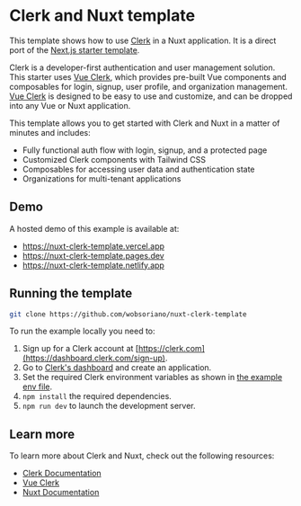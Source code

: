 # Clerk and Nuxt template

This template shows how to use [Clerk](https://www.clerk.com) in a Nuxt application. It is a direct port of the [Next.js starter template](https://github.com/clerk/clerk-nextjs-demo-app-router).

Clerk is a developer-first authentication and user management solution. This starter uses [Vue Clerk](https://vue-clerk.com), which provides pre-built Vue components and composables for login, signup, user profile, and organization management. [Vue Clerk](https://vue-clerk.com) is designed to be easy to use and customize, and can be dropped into any Vue or Nuxt application.

This template allows you to get started with Clerk and Nuxt in a matter of minutes and includes:

- Fully functional auth flow with login, signup, and a protected page
- Customized Clerk components with Tailwind CSS
- Composables for accessing user data and authentication state
- Organizations for multi-tenant applications

## Demo

A hosted demo of this example is available at:

- https://nuxt-clerk-template.vercel.app
- https://nuxt-clerk-template.pages.dev
- https://nuxt-clerk-template.netlify.app

## Running the template

```bash
git clone https://github.com/wobsoriano/nuxt-clerk-template
```

To run the example locally you need to:

1. Sign up for a Clerk account at [https://clerk.com](https://dashboard.clerk.com/sign-up).
2. Go to [Clerk's dashboard](https://dashboard.clerk.com) and create an application.
3. Set the required Clerk environment variables as shown in [the example env file](./.env.example).
4. `npm install` the required dependencies.
5. `npm run dev` to launch the development server.

## Learn more

To learn more about Clerk and Nuxt, check out the following resources:

- [Clerk Documentation](https://clerk.com/docs)
- [Vue Clerk](https://vue-clerk.com)
- [Nuxt Documentation](https://nuxt.com/docs)

